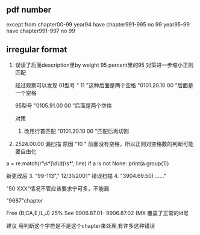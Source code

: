 ## pdf number
except from chapter00-99
year94 have chapter991-995 no 99
year95-99 have chapter991-997 no 99

## irregular format
1. 误读了后面description里by weight 95 percent里的95
对策进一步缩小正则匹配
   
    经过观察可以发现
    01型号
    " 11  "这种后面是两个空格
    "0101.20.10  00 "后面是一个空格
    
    95型号
    "0105.91.00  00  "后面是两个空格
    
    
    对策
    1. 改用行首匹配
        "0101.20.10  00 "匹配后再切割 

2. 2524.00.00 漏扫描
原因
   "10  "
   前面没有空格，所以正则对空格数的判断可能要自由化
   
a = re.match(r'\s*(\d\d)\s*', line)
        if a is not None:
            print(a.group(1))

新更改后
3. "99-113"," 12/31/2001" 错误扫描
4. "3904.69.50) ......"


"50 XXX"情况不管应该要求宁可多，不能漏

"9687"chapter

  Free (B,CA,E,IL,J) 25%
See 9906.87.01- 
9906.87.02 (MX
覆盖了正常的id号

建议 用判断这个字符是不是这个chapter来处理,有许多这种错误